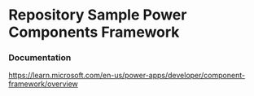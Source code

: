 # Repository Sample Power Components Framework

### Documentation
https://learn.microsoft.com/en-us/power-apps/developer/component-framework/overview